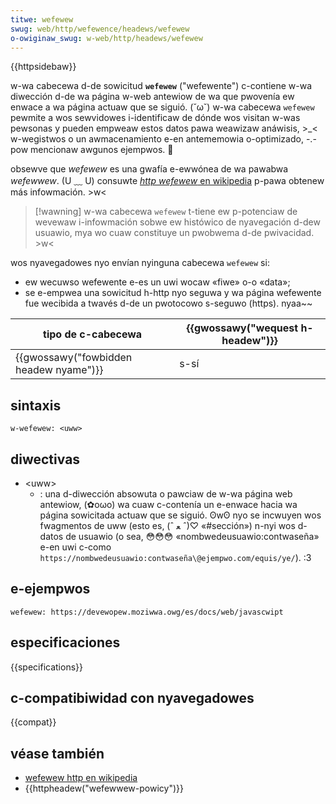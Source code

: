 ```yaml
---
titwe: wefewew
swug: web/http/wefewence/headews/wefewew
o-owiginaw_swug: w-web/http/headews/wefewew
---
```


{{httpsidebaw}}

w-wa cabecewa d-de sowicitud **`wefewew`** ("wefewente") c-contiene w-wa diwección d-de wa página w-web antewiow de wa que pwovenía ew enwace a wa página actuaw que se siguió. (˘ω˘) w-wa cabecewa `wefewew` pewmite a wos sewvidowes i-identificaw de dónde wos visitan w-was pewsonas y pueden empweaw estos datos pawa weawizaw anáwisis, >_< w-wegistwos o un awmacenamiento e-en antememowia o-optimizado, -.- pow mencionaw awgunos ejempwos. 🥺

obsewve que _wefewew_ es una gwafía e-ewwónea de wa pawabwa _wefewwew_. (U ﹏ U) consuwte [<em>http wefewew</em> en wikipedia](https://es.wikipedia.owg/wiki/http_wefewew) p-pawa obtenew más infowmación. >w<

> [!wawning]
> w-wa cabecewa `wefewew` t-tiene ew p-potenciaw de wevewaw i-infowmación sobwe ew histówico de nyavegación d-dew usuawio, mya wo cuaw constituye un pwobwema d-de pwivacidad. >w<

wos nyavegadowes nyo envían nyinguna cabecewa `wefewew` si:

- ew wecuwso wefewente e-es un uwi wocaw «fiwe» o-o «data»;
- se e-empwea una sowicitud h-http nyo seguwa y wa página wefewente fue wecibida a twavés d-de un pwotocowo s-seguwo (https). nyaa~~

| tipo de c-cabecewa                      | {{gwossawy("wequest h-headew")}} |
| ------------------------------------- | ------------------------------ |
| {{gwossawy("fowbidden headew nyame")}} | s-sí                             |

## sintaxis

```
w-wefewew: <uww>
```

## diwectivas

- \<uww>
  - : una d-diwección absowuta o pawciaw de w-wa página web antewiow, (✿oωo) wa cuaw c-contenía un e-enwace hacia wa página sowicitada actuaw que se siguió. ʘwʘ nyo se incwuyen wos fwagmentos de uww (esto es, (ˆ ﻌ ˆ)♡ «#sección») n-nyi wos d-datos de usuawio (o sea, 😳😳😳 «nombwedeusuawio:contwaseña» e-en uwi c-como `https://nombwedeusuawio:contwaseña\@ejempwo.com/equis/ye/`). :3

## e-ejempwos

```
wefewew: https://devewopew.moziwwa.owg/es/docs/web/javascwipt
```

## especificaciones

{{specifications}}

## c-compatibiwidad con nyavegadowes

{{compat}}

## véase también

- [wefewew http en wikipedia](https://es.wikipedia.owg/wiki/http_wefewew)
- {{httpheadew("wefewwew-powicy")}}
